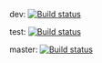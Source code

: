 dev: [![Build status](https://img.shields.io/github/actions/workflow/status/yeray-yas/CICDDroid/android-ci.yml?branch=dev&label=Build)](https://github.com/yeray-yas/CICDDroid/actions/workflows/android-ci.yml)

test: [![Build status](https://img.shields.io/github/actions/workflow/status/yeray-yas/CICDDroid/android-ci.yml?branch=test&label=Build)](https://github.com/yeray-yas/CICDDroid/actions/workflows/android-ci.yml)

master: [![Build status](https://img.shields.io/github/actions/workflow/status/yeray-yas/CICDDroid/android-ci.yml?branch=master&label=Build)](https://github.com/yeray-yas/CICDDroid/actions/workflows/android-ci.yml)
